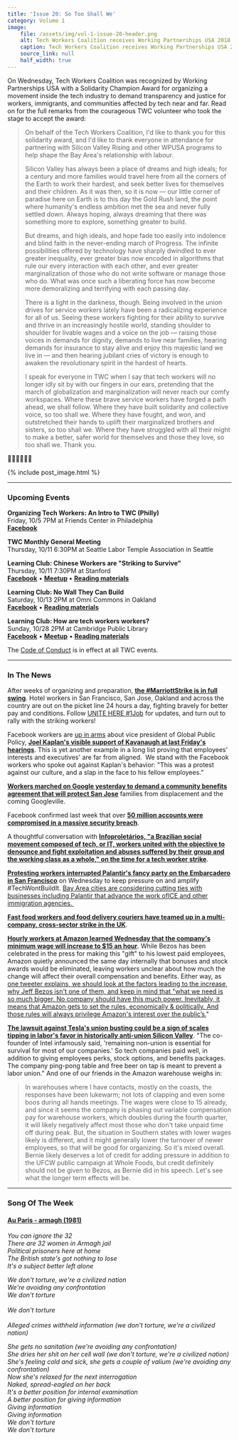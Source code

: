 ```yaml
---
title: 'Issue 20: So Too Shall We'
category: Volume 1
image:
    file: /assets/img/vol-1-issue-20-header.png
    alt: Tech Workers Coalition receives Working Partnerships USA 2018 Rise Up Solidarity Champion Award
    caption: Tech Workers Coalition receives Working Partnerships USA 2018 Rise Up Solidarity Champion Award
    source_link: null
    half_width: true
---
```


<!-- Content imported from: https://eepurl.com/dIERNr -->

On Wednesday, Tech Workers Coalition was recognized by Working Partnerships USA with a&nbsp;Solidarity Champion Award for organizing a movement inside the tech industry to demand transparency and justice for workers, immigrants, and communities affected by tech near and far. Read on for the full remarks from the courageous TWC volunteer who took the stage to accept the award:

<!--excerpt-->

> On behalf of the Tech Workers Coalition, I'd like to thank you for this solidarity award, and I'd like to thank everyone in attendance for partnering with Silicon Valley Rising and other WPUSA programs to help shape the Bay Area's relationship with labour.
>
> Silicon Valley has always been a place of dreams and high ideals; for a century and more families would travel here from all the corners of the Earth to work their hardest, and seek better lives for themselves and their children. As it was then, so it is now — our little corner of paradise here on Earth is to this day the Gold Rush land, the point where humanity's endless ambition met the sea and never fully settled down. Always hoping, always dreaming that there was something more to explore, something greater to build.
>
> But dreams, and high ideals, and hope fade too easily into indolence and blind faith in the never-ending march of Progress. The infinite possibilities offered by technology have sharply dwindled to ever greater inequality, ever greater bias now encoded in algorithms that rule our every interaction with each other, and ever greater marginalization of those who do not write software or manage those who do. What was once such a liberating force has now become more demoralizing and terrifying with each passing day.
>
> There is a light in the darkness, though. Being involved in the union drives for service workers lately have been a radicalizing experience for all of us. Seeing these workers fighting for their ability to survive and thrive in an increasingly hostile world, standing shoulder to shoulder for livable wages and a voice on the job — raising those voices in demands for dignity, demands to live near families, hearing demands for insurance to stay alive and enjoy this majestic land we live in — and then hearing jubilant cries of victory is enough to awaken the revolutionary spirit in the hardest of hearts.
>
> I speak for everyone in TWC when I say that tech workers will no longer idly sit by with our fingers in our ears, pretending that the march of globalization and marginalization will never reach our comfy workspaces. Where these brave service workers have forged a path ahead, we shall follow. Where they have built solidarity and collective voice, so too shall we. Where they have fought, and won, and outstretched their hands to uplift their marginalized brothers and sisters, so too shall we. Where they have struggled with all their might to make a better, safer world for themselves and those they love, so too shall we. Thank you.

✊🏾✊🏾✊🏾


{% include post_image.html %}

***

###  Upcoming Events

**Organizing Tech Workers: An Intro to TWC (Philly)**  
Friday, 10/5 7PM at Friends Center in Philadelphia  
[**Facebook**](https://www.facebook.com/events/2172860512960540/)  
  
**TWC Monthly General Meeting&nbsp;**  
Thursday, 10/11 6:30PM at Seattle Labor Temple Association in Seattle&nbsp;  
  
**Learning Club: Chinese Workers are "Striking to Survive"&nbsp;**  
Thursday, 10/11 7:30PM at Stanford  
[**Facebook**](https://www.facebook.com/events/1807664429287026/?ref_page_id=1620087751567084&acontext=%7B%22source%22%3A5%2C%22action_history%22%3A%5B%7B%22surface%22%3A%22page%22%2C%22mechanism%22%3A%22main_list%22%2C%22extra_data%22%3A%22%5C%22%5B%5D%5C%22%22%7D%5D%2C%22has_source%22%3Atrue%7Dhttps://www.facebook.com/events/1898490060454664/)&nbsp;• **[Meetup](https://www.meetup.com/Tech-Workers-Coalition/events/254402815/)&nbsp;**• [**Reading materials**](https://sites.google.com/view/tech-workers-coalition/topics/striking-to-survive-chinese-worker-activist-book-tour)  
  
**Learning Club: No Wall They Can Build**  
Saturday, 10/13 2PM at Omni Commons in Oakland  
[**Facebook**](https://www.facebook.com/events/719981168349377/)&nbsp;• [**Reading materials**](https://sites.google.com/view/tech-workers-coalition/topics/no-wall-they-can-build?authuser=0)  
  
**Learning Club: How are tech workers workers?**  
Sunday, 10/28 2PM at Cambridge Public Library  
[**Facebook**](https://www.facebook.com/events/2169876176601348/?ref_page_id=1620087751567084&acontext=%7B%22source%22%3A5%2C%22action_history%22%3A%5B%7B%22surface%22%3A%22page%22%2C%22mechanism%22%3A%22main_list%22%2C%22extra_data%22%3A%22%5C%22%5B%5D%5C%22%22%7D%5D%2C%22has_source%22%3Atrue%7D) •&nbsp;[**Meetup**](https://www.meetup.com/Tech-Workers-Coalition/)&nbsp;• [**Reading materials**](https://sites.google.com/view/tech-workers-coalition/topics/the-revolution-will-not-be-funded?authuser=0)  

The [Code of Conduct](https://techworkerscoalition.org/community-guide/) is in effect at all TWC events.

***

###  In The News

After weeks of organizing and preparation, [**the #MarriottStrike is in full swing**](https://twitter.com/unitehere). Hotel workers in San Francisco, San Jose, Oakland and across the country are out on the picket line 24 hours a day, fighting bravely for better pay and conditions. Follow [UNITE HERE #1Job](https://twitter.com/unitehere) for updates, and turn out to rally with the striking workers!  
  
Facebook workers are [up in arms](https://www.nytimes.com/2018/10/04/technology/facebook-kavanaugh-nomination-kaplan.html) about&nbsp;vice president of Global Public Policy, [**Joel Kaplan's visible support of Kavanaugh at last Friday's hearings**](https://techcrunch.com/2018/09/27/kavanaugh-facebook-joel-kaplan/). This is yet another example in a long list proving that employees' interests and executives' are far from aligned.&nbsp; We stand with the Facebook workers who spoke out against Kaplan's behavior:&nbsp;"This was a protest against our culture, and a slap in the face to his fellow employees.”  
  
[**Workers marched on Google yesterday to demand a community benefits agreement that will protect San Jose**](https://www.facebook.com/SVRising/) families from displacement and the coming Googleville.  
  
Facebook confirmed last week that over [**50 million accounts were compromised in a massive security breach**](https://apnews.com/65986276c04449ffb3e795ce0eef29d4?utm_campaign=SocialFlow&utm_source=Twitter&utm_medium=AP).  
  
A thoughtful conversation with&nbsp;[**Infoproletários, "a Brazilian social movement composed of tech, or IT, workers united with the objective to denounce and fight exploitation and abuses suffered by their group and the working class as a whole," on the time for a tech worker strike**](https://notesfrombelow.org/article/we-must-think-about-a-tech-workers-strike).  
  
[**Protesting workers interrupted Palantir's fancy party on the Embarcadero in San Francisco**](https://twitter.com/ConMijente/status/1047902450479321088) on Wednesday to keep pressure on and amplify #TechWontBuildIt.&nbsp;[Bay Area cities are considering cutting ties with businesses including Palantir that advance the work of](https://www.mercurynews.com/2018/10/04/bay-area-cities-consider-cutting-ties-with-tech-giants-over-immigration/)[ICE and other immigration agencies.&nbsp;](https://www.mercurynews.com/2018/10/04/bay-area-cities-consider-cutting-ties-with-tech-giants-over-immigration/)  
  
[**Fast food workers and food delivery couriers have teamed up in a multi-company, cross-sector strike in the UK**](https://twitter.com/NotesFrom_Below/status/1047871042239303680).  

[**Hourly workers at Amazon learned Wednesday that the company's minimum wage will increase to $15 an hour**](https://www.cnbc.com/2018/10/03/amazon-hourly-workers-lose-monthly-bonuses-stock-awards.html). While Bezos has been celebrated in the press for making this "gift" to his lowest paid employees, Amazon quietly announced the same day internally that bonuses and stock awards would be eliminated, leaving workers unclear about how much the change will affect their overall compensation and benefits. Either way, as [one tweeter&nbsp;explains, we should look at the factors leading to the increase, why Jeff Bezos isn't one of them, and&nbsp;keep in mind that "what we need is so much bigger. No company should have this much power. Inevitably, it means that Amazon gets to set the rules, economically & politically. And those rules will always privilege Amazon's interest over the public’s.](https://kers%20getting%20a%20raise%20is%20a%20good%20thing.%20But%20what%20we%20need%20is%20so%20much%20bigger.%20No%20company%20should%20have%20this%20much%20power.%20Inevitably,%20it%20means%20that%20Amazon%20gets%20to%20set%20the%20rules,%20economically%20&%20politically.%20And%20those%20rules%20will%20always%20privilege%20Amazon's%20interest%20over%20the%20public%E2%80%99s)"  
  
[**The lawsuit against Tesla's union busting could be a sign of scales tipping in labor's favor in historically anti-union Silicon Valley**](https://www.theverge.com/2018/9/29/17914572/tesla-union-trial-silicon-valley-unionization-elon-musk). "The co-founder of Intel infamously said, 'remaining non-union is essential for survival for most of our companies.' So tech companies paid well, in addition to giving employees perks, stock options, and benefits packages. The company ping-pong table and free beer on tap is meant to prevent a labor union." And one of our friends in the Amazon warehouse weighs in:

> In warehouses where I have contacts, mostly on the coasts, the responses have been lukewarm; not lots of clapping and even some boos during all hands meetings. The wages were close to 15 already, and since it seems the company is phasing out variable compensation pay for warehouse workers, which doubles during the fourth quarter, it will likely negatively affect most those who don't take unpaid time off during peak. But, the situation in Southern states with lower wages likely is different, and it might generally lower the turnover of newer employees, so that will be good for organizing. So it's mixed overall. Bernie likely deserves a lot of credit for adding pressure in addition to the UFCW public campaign at Whole Foods, but credit definitely should not be given to Bezos, as Bernie did in his speech. Let's see what the longer term effects will be.

***

### Song Of The Week

#### [**Au Paris - armagh (1981)**](https://www.youtube.com/watch?v=tSAP3EjshkI)

_You can ignore the 32_<br/>
_There are 32 women in Armagh jail_<br/>
_Political prisoners here at home_<br/>
_The British state's got nothing to lose_<br/>
_It's a subject better left alone_<br/>

_We don't torture, we're a civilized nation_<br/>
_We're avoiding any confrontation_<br/>
_We don't torture_<br/>  
_We don't torture_<br/>  
_Alleged crimes withheld information (we don't torture, we're a civilized nation)_<br/>

_She gets no sanitation (we're avoiding any confrontation)_<br/>
_She dries her shit on her cell wall (we don't torture, we're a civilized nation)_<br/>
_She's feeling cold and sick, she gets a couple of valium (we're avoiding any confrontation)_<br/>
_Now she's relaxed for the next interrogation_<br/>
_Naked, spread-eagled on her back_<br/>
_It's a better position for internal examination_<br/>
_A better position for giving information_<br/>
_Giving information_<br/>
_Giving information_<br/>
_We don't torture_<br/>
_We don't torture_  
